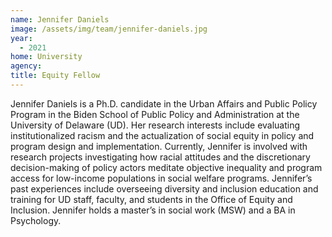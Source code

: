 ```yaml
---
name: Jennifer Daniels
image: /assets/img/team/jennifer-daniels.jpg
year:
  - 2021
home: University
agency:
title: Equity Fellow
---
```

Jennifer Daniels is a Ph.D. candidate in the Urban Affairs and Public Policy Program in the Biden School of Public Policy and Administration at the University of Delaware (UD). Her research interests include evaluating institutionalized racism and the actualization of social equity in policy and program design and implementation.  Currently, Jennifer is involved with research projects investigating how racial attitudes and the discretionary decision-making of policy actors meditate objective inequality and program access for low-income populations in social welfare programs. Jennifer’s past experiences include overseeing diversity and inclusion education and training for UD staff, faculty, and students in the Office of Equity and Inclusion. Jennifer holds a master’s in social work (MSW) and a BA in Psychology.  
